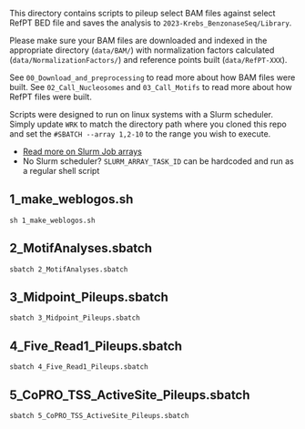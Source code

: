 This directory contains scripts to pileup select BAM files against select RefPT BED file and saves the analysis to `2023-Krebs_BenzonaseSeq/Library`.

Please make sure your BAM files are downloaded and indexed in the appropriate directory (`data/BAM/`) with normalization factors calculated (`data/NormalizationFactors/`) and reference points built (`data/RefPT-XXX`).

See `00_Download_and_preprocessing` to read more about how BAM files were built.
See `02_Call_Nucleosomes` and `03_Call_Motifs` to read more about how RefPT files were built.

Scripts were designed to run on linux systems with a Slurm scheduler. Simply update `WRK` to match the directory path where you cloned this repo and set the `#SBATCH --array 1,2-10` to the range you wish to execute.

- [Read more on Slurm Job arrays](https://slurm.schedmd.com/job_array.html)
- No Slurm scheduler? `SLURM_ARRAY_TASK_ID` can be hardcoded and run as a regular shell script

## 1_make_weblogos.sh

```
sh 1_make_weblogos.sh
```

## 2_MotifAnalyses.sbatch

```
sbatch 2_MotifAnalyses.sbatch
```

## 3_Midpoint_Pileups.sbatch

```
sbatch 3_Midpoint_Pileups.sbatch
```

## 4_Five_Read1_Pileups.sbatch

```
sbatch 4_Five_Read1_Pileups.sbatch
```

## 5_CoPRO_TSS_ActiveSite_Pileups.sbatch

```
sbatch 5_CoPRO_TSS_ActiveSite_Pileups.sbatch
```

